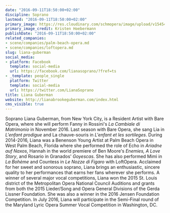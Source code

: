 ```yaml
---
date: "2016-09-11T18:50:00+02:00"
discipline: Soprano
lastmod: "2016-09-11T18:50:00+02:00"
primary_image: https://res.cloudinary.com/schmopera/image/upload/v1545409169/media/webhook-uploads/1473612475374/2016-09-11---LianaBrookeGuberman---Hoebermann.jpg.jpg
primary_image_credit: Kristen Hoebermann
publishDate: "2016-09-11T18:50:00+02:00"
related_companies:
- scene/companies/palm-beach-opera.md
- scene/companies/loftopera.md
slug: liana-guberman
social_media:
- platform: Facebook
  template: social-media
  url: https://facebook.com/lianasoprano/?fref=ts
- _template: people_single
  platform: Twitter
  template: social-media
  url: https://twitter.com/LianaSoprano
title: Liana Guberman
website: http://lianabrookeguberman.com/index.html
cms_visible: true
---
```


Soprano Liana Guberman, from New York City, is a Resident Artist with Bare Opera, where she will perform Fanny in Rossini's *La Cambiale di Matrimonio* in November 2016. Last season with Bare Opera, she sang Lia in *L'enfant prodigue* and La chauve-souris in *L'enfant et les sortileges*. During 2014-2016, Liana was a Benenson Young Artist at Palm Beach Opera in West Palm Beach, Florida where she performed the role of Echo in *Ariadne auf Naxos*, Hannah in the world premiere of Ben Moore's *Enemies, A Love Story*, and Rosario in Granados' *Goyescas*. She has also performed Mimì in *La Bohème* and Countess in *Le Nozze di Figaro* with LoftOpera. Acclaimed for her sweet and sonorous soprano, Liana brings an enthusiastic, sincere quality to her performances that earns her fans wherever she performs. A winner of several major vocal competitions, Liana won the 2015 St. Louis district of the Metropolitan Opera National Council Auditions and grants from both the 2015 Lieder/Song and Opera General Divisions of the Gerda Lissner Foundation. She was also a winner in the 2016 Jensen Foundation Competition. In July 2016, Liana will participate in the Semi-Final round of the Maryland Lyric Opera Summer Vocal Competition in Washington, DC.
